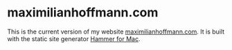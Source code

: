 # maximilianhoffmann.com

This is the current version of my website [maximilianhoffmann.com](http://maximilianhoffmann.com). It is built with the static site generator [Hammer for Mac](http://hammerformac.com).
